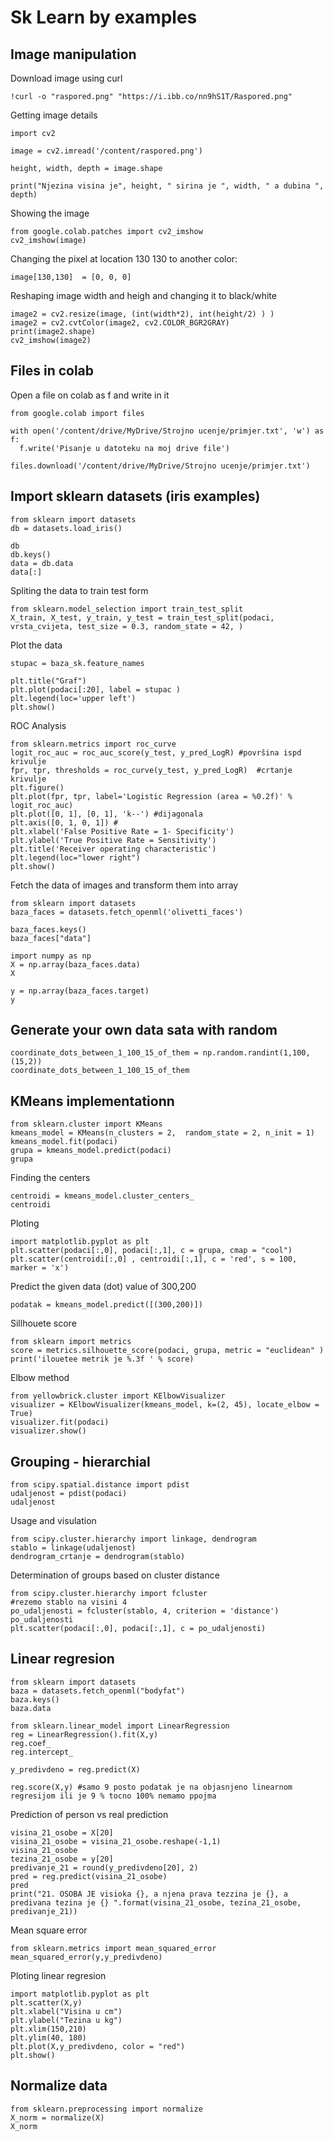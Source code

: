 # Sk Learn by examples

## Image manipulation
Download image using curl
```
!curl -o "raspored.png" "https://i.ibb.co/nn9hS1T/Raspored.png"
```

Getting image details

```
import cv2

image = cv2.imread('/content/raspored.png')

height, width, depth = image.shape

print("Njezina visina je", height, " sirina je ", width, " a dubina ", depth)
```

Showing the image 

```
from google.colab.patches import cv2_imshow
cv2_imshow(image)
```

Changing the pixel at location 130 130 to another color:

```
image[130,130]  = [0, 0, 0]
```

Reshaping image width and heigh and changing it to black/white

```
image2 = cv2.resize(image, (int(width*2), int(height/2) ) )
image2 = cv2.cvtColor(image2, cv2.COLOR_BGR2GRAY)
print(image2.shape)
cv2_imshow(image2)
```


## Files in colab

Open a file on colab as f and write in it
```
from google.colab import files

with open('/content/drive/MyDrive/Strojno ucenje/primjer.txt', 'w') as f:
  f.write('Pisanje u datoteku na moj drive file')

files.download('/content/drive/MyDrive/Strojno ucenje/primjer.txt')
```


## Import sklearn datasets (iris examples)

```
from sklearn import datasets
db = datasets.load_iris()

db
db.keys()
data = db.data
data[:]
```


Spliting the data to train test form

```
from sklearn.model_selection import train_test_split
X_train, X_test, y_train, y_test = train_test_split(podaci, vrsta_cvijeta, test_size = 0.3, random_state = 42, )
```

Plot the data
```
stupac = baza_sk.feature_names

plt.title("Graf")
plt.plot(podaci[:20], label = stupac )
plt.legend(loc='upper left')
plt.show()
```

ROC Analysis

```from sklearn.metrics import roc_auc_score
from sklearn.metrics import roc_curve
logit_roc_auc = roc_auc_score(y_test, y_pred_LogR) #površina ispd krivulje
fpr, tpr, thresholds = roc_curve(y_test, y_pred_LogR)  #crtanje krivulje
plt.figure()
plt.plot(fpr, tpr, label='Logistic Regression (area = %0.2f)' % logit_roc_auc)
plt.plot([0, 1], [0, 1], 'k--') #dijagonala
plt.axis([0, 1, 0, 1]) #
plt.xlabel('False Positive Rate = 1- Specificity')
plt.ylabel('True Positive Rate = Sensitivity')
plt.title('Receiver operating characteristic')
plt.legend(loc="lower right")
plt.show()
```


Fetch the data of images and transform them into array

```
from sklearn import datasets
baza_faces = datasets.fetch_openml('olivetti_faces')

baza_faces.keys()
baza_faces["data"]

```
```
import numpy as np 
X = np.array(baza_faces.data)
X
```
```
y = np.array(baza_faces.target)
y
```


## Generate your own data sata with random


```
coordinate_dots_between_1_100_15_of_them = np.random.randint(1,100, (15,2))
coordinate_dots_between_1_100_15_of_them
```


## KMeans implementationn

```
from sklearn.cluster import KMeans
kmeans_model = KMeans(n_clusters = 2,  random_state = 2, n_init = 1)
kmeans_model.fit(podaci)
grupa = kmeans_model.predict(podaci)
grupa
```

Finding the centers
```
centroidi = kmeans_model.cluster_centers_
centroidi
```

Ploting 
```
import matplotlib.pyplot as plt
plt.scatter(podaci[:,0], podaci[:,1], c = grupa, cmap = "cool")
plt.scatter(centroidi[:,0] , centroidi[:,1], c = 'red', s = 100, marker = 'x')
```

Predict the given data (dot) value of 300,200
 
 ```
 podatak = kmeans_model.predict([(300,200)])

 ```
 
Sillhouete score 
```
from sklearn import metrics
score = metrics.silhouette_score(podaci, grupa, metric = "euclidean" )
print('ilouetee metrik je %.3f ' % score)
```

Elbow method
```
from yellowbrick.cluster import KElbowVisualizer  
visualizer = KElbowVisualizer(kmeans_model, k=(2, 45), locate_elbow = True) 
visualizer.fit(podaci)
visualizer.show()
```


## Grouping - hierarchial

```
from scipy.spatial.distance import pdist
udaljenost = pdist(podaci)
udaljenost
```
Usage and visulation
```
from scipy.cluster.hierarchy import linkage, dendrogram
stablo = linkage(udaljenost)
dendrogram_crtanje = dendrogram(stablo)
```

Determination of groups based on cluster distance
```
from scipy.cluster.hierarchy import fcluster
#rezemo stablo na visini 4
po_udaljenosti = fcluster(stablo, 4, criterion = 'distance')
po_udaljenosti
plt.scatter(podaci[:,0], podaci[:,1], c = po_udaljenosti)
```

## Linear regresion

```
from sklearn import datasets
baza = datasets.fetch_openml("bodyfat")
baza.keys()
baza.data
```


```
from sklearn.linear_model import LinearRegression
reg = LinearRegression().fit(X,y)
reg.coef_
reg.intercept_

y_predivdeno = reg.predict(X)

reg.score(X,y) #samo 9 posto podatak je na objasnjeno linearnom regresijom ili je 9 % tocno 100% nemamo ppojma

```

Prediction of person vs real prediction
```
visina_21_osobe = X[20]
visina_21_osobe = visina_21_osobe.reshape(-1,1)
visina_21_osobe
tezina_21_osobe = y[20]
predivanje_21 = round(y_predivdeno[20], 2)
pred = reg.predict(visina_21_osobe)
pred
print("21. OSOBA JE visioka {}, a njena prava tezzina je {}, a predivana tezina je {} ".format(visina_21_osobe, tezina_21_osobe, predivanje_21))
```
Mean square error
```
from sklearn.metrics import mean_squared_error
mean_squared_error(y,y_predivdeno)
```

 Ploting linear regresion
 ```
 import matplotlib.pyplot as plt
plt.scatter(X,y)
plt.xlabel("Visina u cm")
plt.ylabel("Tezina u kg")
plt.xlim(150,210)
plt.ylim(40, 180)
plt.plot(X,y_predivdeno, color = "red")
plt.show()
 ```


## Normalize data 

```
from sklearn.preprocessing import normalize
X_norm = normalize(X)
X_norm
```
